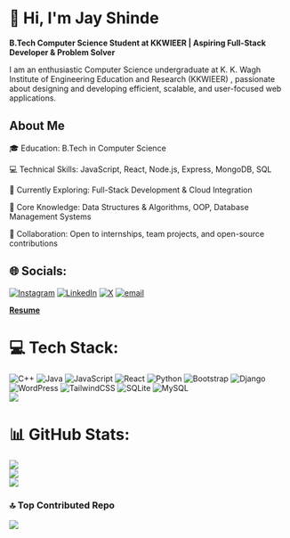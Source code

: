 # 👋 Hi, I'm Jay Shinde

**B.Tech Computer Science Student at KKWIEER | Aspiring Full-Stack Developer & Problem Solver**

I am an enthusiastic Computer Science undergraduate at K. K. Wagh Institute of Engineering Education and Research (KKWIEER) , passionate about designing and developing efficient, scalable, and user-focused web applications.

## About Me

🎓 Education: B.Tech in Computer Science

💻 Technical Skills: JavaScript, React, Node.js, Express, MongoDB, SQL

🌱 Currently Exploring: Full-Stack Development & Cloud Integration

🧠 Core Knowledge: Data Structures & Algorithms, OOP, Database Management Systems

🤝 Collaboration: Open to internships, team projects, and open-source contributions


## 🌐 Socials:
[![Instagram](https://img.shields.io/badge/Instagram-%23E4405F.svg?logo=Instagram&logoColor=white)](https://instagram.com/jay_shinde__10) [![LinkedIn](https://img.shields.io/badge/LinkedIn-%230077B5.svg?logo=linkedin&logoColor=white)](https://linkedin.com/in/jay-shinde-b5634325a) [![X](https://img.shields.io/badge/X-black.svg?logo=X&logoColor=white)](https://x.com/JayShin755555) [![email](https://img.shields.io/badge/Email-D14836?logo=gmail&logoColor=white)](mailto:jayshinde4554@gmail.com) 

[**Resume** ](https://drive.google.com/file/d/1j4-bzwLu8Fr3UTOwClUkZf67mX9-oj1J/view)
# 💻 Tech Stack:
![C++](https://img.shields.io/badge/c++-%2300599C.svg?style=for-the-badge&logo=c%2B%2B&logoColor=white) ![Java](https://img.shields.io/badge/java-%23ED8B00.svg?style=for-the-badge&logo=openjdk&logoColor=white) ![JavaScript](https://img.shields.io/badge/javascript-%23323330.svg?style=for-the-badge&logo=javascript&logoColor=%23F7DF1E) ![React](https://img.shields.io/badge/react-%2320232a.svg?style=for-the-badge&logo=react&logoColor=%2361DAFB) ![Python](https://img.shields.io/badge/python-3670A0?style=for-the-badge&logo=python&logoColor=ffdd54) ![Bootstrap](https://img.shields.io/badge/bootstrap-%238511FA.svg?style=for-the-badge&logo=bootstrap&logoColor=white) ![Django](https://img.shields.io/badge/django-%23092E20.svg?style=for-the-badge&logo=django&logoColor=white) ![WordPress](https://img.shields.io/badge/WordPress-%23117AC9.svg?style=for-the-badge&logo=WordPress&logoColor=white) ![TailwindCSS](https://img.shields.io/badge/tailwindcss-%2338B2AC.svg?style=for-the-badge&logo=tailwind-css&logoColor=white) ![SQLite](https://img.shields.io/badge/sqlite-%2307405e.svg?style=for-the-badge&logo=sqlite&logoColor=white) ![MySQL](https://img.shields.io/badge/mysql-4479A1.svg?style=for-the-badge&logo=mysql&logoColor=white)
<br>
![](https://komarev.com/ghpvc/?username=jayshinde0&color=blue)
# 📊 GitHub Stats:

![](https://github-readme-stats.vercel.app/api?username=jayshinde0&theme=dark&hide_border=true&include_all_commits=false&count_private=true)<br/>
![](https://github-readme-streak-stats.herokuapp.com/?user=jayshinde0&theme=dark&hide_border=true)<br/>
![](https://github-readme-stats.vercel.app/api/top-langs/?username=jayshinde0&theme=dark&hide_border=true&include_all_commits=false&count_private=true&layout=compact)

### 🔝 Top Contributed Repo
![](https://github-contributor-stats.vercel.app/api?username=jayshinde0&limit=5&theme=dark&combine_all_yearly_contributions=true)

